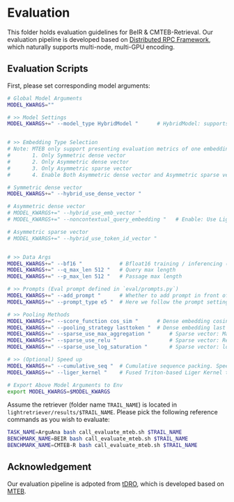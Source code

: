 # Evaluation
This folder holds evaluation guidelines for BeIR & CMTEB-Retrieval. Our evaluation pipeline is developed based on [Distributed RPC Framework](https://pytorch.org/docs/stable/rpc.html), which naturally supports multi-node, multi-GPU encoding.
<!-- akins the pattern of [one producer - multiple consumers (workers)](https://en.wikipedia.org/wiki/Producer–consumer_problem) and  -->

## Evaluation Scripts
First, please set corresponding model arguments:

```bash
# Global Model Arguments
MODEL_KWARGS=""

# >> Model Settings
MODEL_KWARGS+=" --model_type HybridModel "      # HybridModel: supports multi-embedding types


# >> Embedding Type Selection
# Note: MTEB only support presenting evaluation metrics of one embedding type at a time, thus you can choose combinations below: 
#       1. Only Symmetric dense vector
#       2. Only Asymmetric dense vector
#       3. Only Asymmetric sparse vector
#       4. Enable Both Asymmetric dense vector and Asymmetric sparse vector for Hybrid Retrieval

# Symmetric dense vector
MODEL_KWARGS+=" --hybrid_use_dense_vector "

# Asymmetric dense vector
# MODEL_KWARGS+=" --hybrid_use_emb_vector "
# MODEL_KWARGS+=" --noncontextual_query_embedding "   # Enable: Use LightRetriever's asymmetric dense vector; Disblae: Use LLM's Embedding Layer.

# Asymmetric sparse vector
# MODEL_KWARGS+=" --hybrid_use_token_id_vector "


# >> Data Args
MODEL_KWARGS+=" --bf16 "            # Bfloat16 training / inferencing (Mix-precision w/ auto-cast)
MODEL_KWARGS+=" --q_max_len 512 "   # Query max length
MODEL_KWARGS+=" --p_max_len 512 "   # Passage max length

# >> Prompts (Eval prompt defined in `eval/prompts.py`)
MODEL_KWARGS+=" --add_prompt "      # Whether to add prompt in front of the queries. 
MODEL_KWARGS+=" --prompt_type e5 "  # Here we follow the prompt settings of Mistral-E5

# >> Pooling Methods
MODEL_KWARGS+=" --score_function cos_sim "      # Dense embedding cosine similarity
MODEL_KWARGS+=" --pooling_strategy lasttoken "  # Dense embedding last token (</eos>) pooling
MODEL_KWARGS+=" --sparse_use_max_aggregation "      # Sparse vector: Max Aggregation
MODEL_KWARGS+=" --sparse_use_relu "                 # Sparse vector: ReLU
MODEL_KWARGS+=" --sparse_use_log_saturation "       # Sparse vector: log(x + 1)

# >> (Optional) Speed up
MODEL_KWARGS+=" --cumulative_seq "  # Cumulative sequence packing. Speedup training/inferencing by eliminating padding area when forwarding the LLM, and conveniently **nonperceptible** to pooling logics.
MODEL_KWARGS+=" --liger_kernel "    # Fused Triton-based Liger Kernel to speedup training/inferencing.

# Export Above Model Arguments to Env
export MODEL_KWARGS=$MODEL_KWARGS
```

Assume the retriever (folder name `TRAIL_NAME`) is located in `lightretriever/results/$TRAIL_NAME`. Please pick the following reference commands as you wish to evaluate:

```bash
TASK_NAME=ArguAna bash call_evaluate_mteb.sh $TRAIL_NAME
BENCHMARK_NAME=BEIR bash call_evaluate_mteb.sh $TRAIL_NAME
BENCHMARK_NAME=CMTEB-R bash call_evaluate_mteb.sh $TRAIL_NAME
```

## Acknowledgement
Our evaluation pipeline is adpoted from [tDRO](https://github.com/ma787639046/tdro), which is developed based on [MTEB](https://github.com/embeddings-benchmark/mteb).
